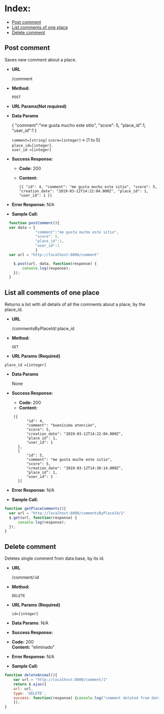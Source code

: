 **Index:**
===
  * <a href="">Post comment</a>
  * <a href="">List comments of one place</a>
  * <a href="">Delete comment</a>

**Post comment**
----
Saves new comment about a place.

* **URL**

  /comment

* **Method:**

  `POST`

*  **URL Params(Not required)**


* **Data Params**

    {
    "comment":"me gusta mucho este sitio",
    "score": 5,
    "place_id":1,
    "user_id":1
    }

    `comment=[string]`
    `score=[integer]`-> [1 to 5]<br>
    `place_id=[integer]`.<br>
    `user_id =[integer]`<br>

* **Success Response:**

  * **Code:** 200 <br />
  * **Content:**

    `[{
      "id": 4,
      "comment": "me gusta mucho este sitio",
      "score": 5,
      "creation_date": "2019-03-12T14:22:04.000Z",
      "place_id": 1,
      "user_id": 1
    }]`

* **Error Response:** N/A


* **Sample Call:**

```javascript
  function postComment(){
  var data = {
              "comment":"me gusta mucho este sitio",
              "score": 5,
              "place_id":1,
              "user_id":1
              }
  var url = "http://localhost:8000/comment"

    $.post(url, data, function(response) {
        console.log(response);
    });
  }
```

**List all comments of one place**
----
Returns a list with all details of all the comments about a place, by the place_id.

* **URL**

  /commentsByPlaceId/:place_id

* **Method:**

  `GET`

*  **URL Params** **(Required)**

  `place_id =[integer]`

* **Data Params**

  None

* **Success Response:**

  * **Code:** 200 <br />
  * **Content:**

```
    [{
          "id": 4,
          "comment": "buenísima atención",
          "score": 5,
          "creation_date": "2019-03-12T14:22:04.000Z",
          "place_id": 1,
          "user_id": 1
      },
      {
          "id": 5,
          "comment": "me gusta mucho este sitio",
          "score": 5,
          "creation_date": "2019-03-12T14:30:14.000Z",
          "place_id": 1,
          "user_id": 1
      }]
```

* **Error Response:** N/A


* **Sample Call:**

```javascript
function getPlaceComments(){
  var url = "http://localhost:8000/commentsByPlaceId/1"
  $.get(url, function(response) {
      console.log(response);
  });
}
```


**Delete comment**
----
Deletes single comment from data base, by its id.

* **URL**

  /comment/:id

* **Method:**

  `DELETE`

* **URL Params** **(Required)**

  `id=[integer]`

* **Data Params**: N/A

* **Success Response:**

* **Code:** 200 <br/>
  **Content:** "eliminado"

* **Error Response:** N/A


* **Sample Call:**

```javascript
function deleteAnimal(){
    var url = "http://localhost:8000/comment/1"
    return $.ajax({
    url: url,
    type: 'DELETE',
    success: function(response) {console.log("comment deleted from database", response);},
    });
}
```
